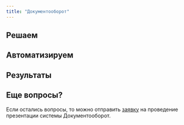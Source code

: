 ```yaml
---
title: "Документооборот"
---
```


## Решаем


## Автоматизируем


## Результаты


## Еще вопросы?

Если остались вопросы, то можно отправить [заявку](mailto:sales@hitsl.ru) на проведение презентации системы Документооборот.

